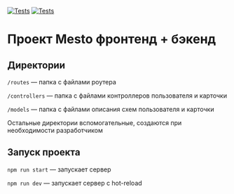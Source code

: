 [![Tests](https://github.com/max-ermilov/express-mesto-gha/actions/workflows/tests-13-sprint.yml/badge.svg)](https://github.com/max-ermilov/express-mesto-gha/actions/workflows/tests-13-sprint.yml) [![Tests](https://github.com/max-ermilov/express-mesto-gha/actions/workflows/tests-14-sprint.yml/badge.svg)](https://github.com/max-ermilov/express-mesto-gha/actions/workflows/tests-14-sprint.yml)
# Проект Mesto фронтенд + бэкенд





## Директории

`/routes` — папка с файлами роутера

`/controllers` — папка с файлами контроллеров пользователя и карточки

`/models` — папка с файлами описания схем пользователя и карточки

Остальные директории вспомогательные, создаются при необходимости разработчиком

## Запуск проекта

`npm run start` — запускает сервер

`npm run dev` — запускает сервер с hot-reload
